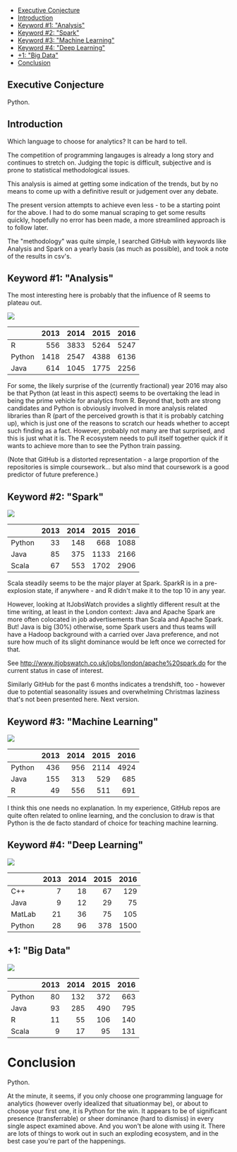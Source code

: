 -   [Executive Conjecture](#executive-conjecture)
-   [Introduction](#introduction)
-   [Keyword \#1: "Analysis"](#keyword-1-analysis)
-   [Keyword \#2: "Spark"](#keyword-2-spark)
-   [Keyword \#3: "Machine Learning"](#keyword-3-machine-learning)
-   [Keyword \#4: "Deep Learning"](#keyword-4-deep-learning)
-   [+1: "Big Data"](#big-data)
-   [Conclusion](#conclusion)

Executive Conjecture
--------------------

Python.

Introduction
------------

Which language to choose for analytics? It can be hard to tell.

The competition of programming langauges is already a long story and
continues to stretch on. Judging the topic is difficult, subjective and
is prone to statistical methodological issues.

This analysis is aimed at getting some indication of the trends, but by
no means to come up with a definitive result or judgement over any
debate.

The present version attempts to achieve even less - to be a starting
point for the above. I had to do some manual scraping to get some
results quickly, hopefully no error has been made, a more streamlined
approach is to follow later.

The "methodology" was quite simple, I searched GitHub with keywords like
Analysis and Spark on a yearly basis (as much as possible), and took a
note of the results in csv's.

Keyword \#1: "Analysis"
-----------------------

The most interesting here is probably that the influence of R seems to
plateau out.

![](analysis_files/figure-markdown_strict/unnamed-chunk-2-1.png)

<table>
<thead>
<tr class="header">
<th></th>
<th align="right">2013</th>
<th align="right">2014</th>
<th align="right">2015</th>
<th align="right">2016</th>
</tr>
</thead>
<tbody>
<tr class="odd">
<td>R</td>
<td align="right">556</td>
<td align="right">3833</td>
<td align="right">5264</td>
<td align="right">5247</td>
</tr>
<tr class="even">
<td>Python</td>
<td align="right">1418</td>
<td align="right">2547</td>
<td align="right">4388</td>
<td align="right">6136</td>
</tr>
<tr class="odd">
<td>Java</td>
<td align="right">614</td>
<td align="right">1045</td>
<td align="right">1775</td>
<td align="right">2256</td>
</tr>
</tbody>
</table>

For some, the likely surprise of the (currently fractional) year 2016
may also be that Python (at least in this aspect) seems to be overtaking
the lead in being the prime vehicle for analytics from R. Beyond that,
both are strong candidates and Python is obviously involved in more
analysis related libraries than R (part of the perceived growth is that
it is probably catching up), which is just one of the reasons to scratch
our heads whether to accept such finding as a fact. However, probably
not many are that surprised, and this is just what it is. The R
ecosystem needs to pull itself together quick if it wants to achieve
more than to see the Python train passing.

(Note that GitHub is a distorted representation - a large proportion of
the repositories is simple coursework... but also mind that coursework
is a good predictor of future preference.)

Keyword \#2: "Spark"
--------------------

![](analysis_files/figure-markdown_strict/unnamed-chunk-3-1.png)

<table>
<thead>
<tr class="header">
<th></th>
<th align="right">2013</th>
<th align="right">2014</th>
<th align="right">2015</th>
<th align="right">2016</th>
</tr>
</thead>
<tbody>
<tr class="odd">
<td>Python</td>
<td align="right">33</td>
<td align="right">148</td>
<td align="right">668</td>
<td align="right">1088</td>
</tr>
<tr class="even">
<td>Java</td>
<td align="right">85</td>
<td align="right">375</td>
<td align="right">1133</td>
<td align="right">2166</td>
</tr>
<tr class="odd">
<td>Scala</td>
<td align="right">67</td>
<td align="right">553</td>
<td align="right">1702</td>
<td align="right">2906</td>
</tr>
</tbody>
</table>

Scala steadily seems to be the major player at Spark. SparkR is in a
pre-explosion state, if anywhere - and R didn't make it to the top 10 in
any year.

However, looking at ItJobsWatch provides a slightly different result at
the time writing, at least in the London context: Java and Apache Spark
are more often colocated in job advertisements than Scala and Apache
Spark. But! Java is big (30%) otherwise, some Spark users and thus teams
will have a Hadoop background with a carried over Java preference, and
not sure how much of its slight dominance would be left once we
corrected for that.

See <http://www.itjobswatch.co.uk/jobs/london/apache%20spark.do> for the
current status in case of interest.

Similarly GitHub for the past 6 months indicates a trendshift, too -
however due to potential seasonality issues and overwhelming Christmas
laziness that's not been presented here. Next version.

Keyword \#3: "Machine Learning"
-------------------------------

![](analysis_files/figure-markdown_strict/unnamed-chunk-4-1.png)

<table>
<thead>
<tr class="header">
<th></th>
<th align="right">2013</th>
<th align="right">2014</th>
<th align="right">2015</th>
<th align="right">2016</th>
</tr>
</thead>
<tbody>
<tr class="odd">
<td>Python</td>
<td align="right">436</td>
<td align="right">956</td>
<td align="right">2114</td>
<td align="right">4924</td>
</tr>
<tr class="even">
<td>Java</td>
<td align="right">155</td>
<td align="right">313</td>
<td align="right">529</td>
<td align="right">685</td>
</tr>
<tr class="odd">
<td>R</td>
<td align="right">49</td>
<td align="right">556</td>
<td align="right">511</td>
<td align="right">691</td>
</tr>
</tbody>
</table>

I think this one needs no explanation. In my experience, GitHub repos
are quite often related to online learning, and the conclusion to draw
is that Python is the de facto standard of choice for teaching machine
learning.

Keyword \#4: "Deep Learning"
----------------------------

![](analysis_files/figure-markdown_strict/unnamed-chunk-5-1.png)

<table>
<thead>
<tr class="header">
<th></th>
<th align="right">2013</th>
<th align="right">2014</th>
<th align="right">2015</th>
<th align="right">2016</th>
</tr>
</thead>
<tbody>
<tr class="odd">
<td>C++</td>
<td align="right">7</td>
<td align="right">18</td>
<td align="right">67</td>
<td align="right">129</td>
</tr>
<tr class="even">
<td>Java</td>
<td align="right">9</td>
<td align="right">12</td>
<td align="right">29</td>
<td align="right">75</td>
</tr>
<tr class="odd">
<td>MatLab</td>
<td align="right">21</td>
<td align="right">36</td>
<td align="right">75</td>
<td align="right">105</td>
</tr>
<tr class="even">
<td>Python</td>
<td align="right">28</td>
<td align="right">96</td>
<td align="right">378</td>
<td align="right">1500</td>
</tr>
</tbody>
</table>

+1: "Big Data"
--------------

![](analysis_files/figure-markdown_strict/unnamed-chunk-6-1.png)

<table>
<thead>
<tr class="header">
<th></th>
<th align="right">2013</th>
<th align="right">2014</th>
<th align="right">2015</th>
<th align="right">2016</th>
</tr>
</thead>
<tbody>
<tr class="odd">
<td>Python</td>
<td align="right">80</td>
<td align="right">132</td>
<td align="right">372</td>
<td align="right">663</td>
</tr>
<tr class="even">
<td>Java</td>
<td align="right">93</td>
<td align="right">285</td>
<td align="right">490</td>
<td align="right">795</td>
</tr>
<tr class="odd">
<td>R</td>
<td align="right">11</td>
<td align="right">55</td>
<td align="right">106</td>
<td align="right">140</td>
</tr>
<tr class="even">
<td>Scala</td>
<td align="right">9</td>
<td align="right">17</td>
<td align="right">95</td>
<td align="right">131</td>
</tr>
</tbody>
</table>

Conclusion
==========

Python.

At the minute, it seems, if you only choose one programming language for
analytics (however overly idealized that situationmay be), or about to
choose your first one, it is Python for the win. It appears to be of
significant presence (transferrable) or sheer dominance (hard to
dismiss) in every single aspect examined above. And you won't be alone
with using it. There are lots of things to work out in such an exploding
ecosystem, and in the best case you're part of the happenings.
